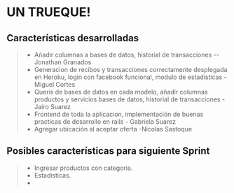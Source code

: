 UN TRUEQUE!
===================


Características desarrolladas
-------------
> - Añadir columnas a bases de datos, historial de transacciones -- Jonathan Granados
> - Generacion de recibos y transacciones correctamente desplegada en Heroku, login con facebook funcional, modulo de estadisticas  - Miguel Cortes
> - Queris de bases de datos en cada modelo, añadir columnas productos y servicios bases de datos, historial de transacciones  - Jairo Suarez
> - Frontend de toda la aplicacion, implementación de buenas practicas de desarrollo en rails - Gabriela Suarez
> - Agregar ubicación al aceptar oferta -Nicolas Sastoque

Posibles características para siguiente Sprint
-------------
> - Ingresar productos con categoria.
> - Estadisticas.
> - 
